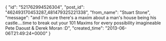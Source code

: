  {
   "id": "521762994526304",
   "post_id": "462493170453287_481479325221338",
   "from_name": "Stuart Stone",
   "message": "and I'm sure there's a maxim about a man's house being his castle....time to break out your 101 Maxims for every possibility imagineable Pete Daoust & Derek Moran :D",
   "created_time": "2013-06-06T21:49:24+0000"
 }
